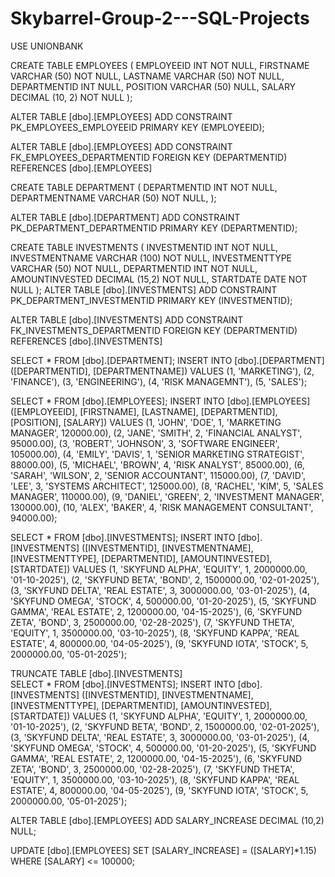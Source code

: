 # Skybarrel-Group-2---SQL-Projects
USE UNIONBANK

CREATE TABLE EMPLOYEES
(
	EMPLOYEEID INT NOT NULL,
	FIRSTNAME VARCHAR (50) NOT NULL,
	LASTNAME VARCHAR (50) NOT NULL,
	DEPARTMENTID INT NULL,
	POSITION VARCHAR (50) NULL,
	SALARY DECIMAL (10, 2) NOT NULL
	);

ALTER TABLE [dbo].[EMPLOYEES]
ADD CONSTRAINT PK_EMPLOYEES_EMPLOYEEID PRIMARY KEY (EMPLOYEEID);

ALTER TABLE [dbo].[EMPLOYEES]
ADD CONSTRAINT FK_EMPLOYEES_DEPARTMENTID FOREIGN KEY (DEPARTMENTID) REFERENCES [dbo].[EMPLOYEES]

CREATE TABLE DEPARTMENT 
(
	DEPARTMENTID INT NOT NULL, 
	DEPARTMENTNAME VARCHAR (50) NOT NULL, 
	);    

ALTER TABLE [dbo].[DEPARTMENT]
ADD CONSTRAINT PK_DEPARTMENT_DEPARTMENTID PRIMARY KEY (DEPARTMENTID); 

CREATE TABLE INVESTMENTS 
(
	INVESTMENTID INT NOT NULL,
	INVESTMENTNAME VARCHAR (100) NOT NULL,
	INVESTMENTTYPE VARCHAR (50) NOT NULL,
	DEPARTMENTID INT NOT NULL,
	AMOUNTINVESTED DECIMAL (15,2) NOT NULL,
	STARTDATE DATE NOT NULL
	);
ALTER TABLE [dbo].[INVESTMENTS]
ADD CONSTRAINT PK_DEPARTMENT_INVESTMENTID PRIMARY KEY (INVESTMENTID);

ALTER TABLE [dbo].[INVESTMENTS]
ADD CONSTRAINT FK_INVESTMENTS_DEPARTMENTID FOREIGN KEY (DEPARTMENTID) REFERENCES [dbo].[INVESTMENTS]

SELECT *
FROM [dbo].[DEPARTMENT]; 
INSERT INTO [dbo].[DEPARTMENT] ([DEPARTMENTID], [DEPARTMENTNAME])
VALUES (1, 'MARKETING'),
		(2, 'FINANCE'),
		(3, 'ENGINEERING'),
		(4, 'RISK MANAGEMNT'),
		(5, 'SALES');

SELECT *
FROM [dbo].[EMPLOYEES];
INSERT INTO [dbo].[EMPLOYEES] ([EMPLOYEEID], [FIRSTNAME], [LASTNAME], [DEPARTMENTID], [POSITION], [SALARY])
VALUES (1, 'JOHN', 'DOE', 1, 'MARKETING MANAGER', 120000.00),
		(2, 'JANE', 'SMITH', 2, 'FINANCIAL ANALYST', 95000.00),
		(3, 'ROBERT', 'JOHNSON', 3, 'SOFTWARE ENGINEER', 105000.00),
		(4, 'EMILY', 'DAVIS', 1, 'SENIOR MARKETING STRATEGIST', 88000.00),
		(5, 'MICHAEL', 'BROWN', 4, 'RISK ANALYST', 85000.00),
		(6, 'SARAH', 'WILSON', 2, 'SENIOR ACCOUNTANT', 115000.00),
		(7, 'DAVID', 'LEE', 3, 'SYSTEMS ARCHITECT', 125000.00),
		(8, 'RACHEL', 'KIM', 5, 'SALES MANAGER', 110000.00),
		(9, 'DANIEL', 'GREEN', 2, 'INVESTMENT MANAGER', 130000.00),
		(10, 'ALEX', 'BAKER', 4, 'RISK MANAGEMENT CONSULTANT', 94000.00);
		
SELECT * 
FROM [dbo].[INVESTMENTS];
INSERT INTO [dbo].[INVESTMENTS] ([INVESTMENTID], [INVESTMENTNAME], [INVESTMENTTYPE], [DEPARTMENTID], [AMOUNTINVESTED], [STARTDATE])
VALUES (1, 'SKYFUND ALPHA', 'EQUITY', 1, 2000000.00, '01-10-2025'),
		(2, 'SKYFUND BETA', 'BOND', 2, 1500000.00, '02-01-2025'),
		(3, 'SKYFUND DELTA', 'REAL ESTATE', 3, 3000000.00, '03-01-2025'),
		(4, 'SKYFUND OMEGA', 'STOCK', 4, 500000.00, '01-20-2025'),
		(5, 'SKYFUND GAMMA', 'REAL ESTATE', 2, 1200000.00, '04-15-2025'),
		(6, 'SKYFUND ZETA', 'BOND', 3, 2500000.00, '02-28-2025'),
		(7, 'SKYFUND THETA', 'EQUITY', 1, 3500000.00, '03-10-2025'), 
		(8, 'SKYFUND KAPPA', 'REAL ESTATE', 4, 800000.00, '04-05-2025'),
		(9, 'SKYFUND IOTA', 'STOCK', 5, 2000000.00, '05-01-2025'); 

		
TRUNCATE TABLE [dbo].[INVESTMENTS] 	
SELECT * 
FROM [dbo].[INVESTMENTS];
INSERT INTO [dbo].[INVESTMENTS] ([INVESTMENTID], [INVESTMENTNAME], [INVESTMENTTYPE], [DEPARTMENTID], [AMOUNTINVESTED], [STARTDATE])
VALUES (1, 'SKYFUND ALPHA', 'EQUITY', 1, 2000000.00, '01-10-2025'),
		(2, 'SKYFUND BETA', 'BOND', 2, 1500000.00, '02-01-2025'),
		(3, 'SKYFUND DELTA', 'REAL ESTATE', 3, 3000000.00, '03-01-2025'),
		(4, 'SKYFUND OMEGA', 'STOCK', 4, 500000.00, '01-20-2025'),
		(5, 'SKYFUND GAMMA', 'REAL ESTATE', 2, 1200000.00, '04-15-2025'),
		(6, 'SKYFUND ZETA', 'BOND', 3, 2500000.00, '02-28-2025'),
		(7, 'SKYFUND THETA', 'EQUITY', 1, 3500000.00, '03-10-2025'), 
		(8, 'SKYFUND KAPPA', 'REAL ESTATE', 4, 800000.00, '04-05-2025'),
		(9, 'SKYFUND IOTA', 'STOCK', 5, 2000000.00, '05-01-2025'); 

ALTER TABLE [dbo].[EMPLOYEES] 
ADD SALARY_INCREASE DECIMAL (10,2) NULL;

UPDATE [dbo].[EMPLOYEES]
SET [SALARY_INCREASE] = ([SALARY]*1.15)
WHERE [SALARY] <= 100000;  

